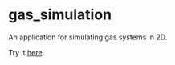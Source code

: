 # gas_simulation

An application for simulating gas systems in 2D.

Try it [here](https://tay10r.github.io/gas_simulation/).
